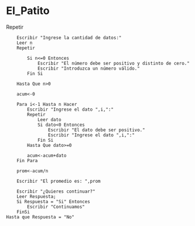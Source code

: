# El_Patito

Repetir
		
		Escribir "Ingrese la cantidad de datos:"
		Leer n
		Repetir
			
			Si n<=0 Entonces
				Escribir "El número debe ser positivo y distinto de cero."
				Escribir "Introduzca un número válido."
			Fin Si
			
		Hasta Que n>0
		
		acum<-0
		
		Para i<-1 Hasta n Hacer
			Escribir "Ingrese el dato ",i,":"
			Repetir
				Leer dato
				Si dato<0 Entonces
					Escribir "El dato debe ser positivo."
					Escribir "Ingrese el dato ",i,":"
				Fin Si
			Hasta Que dato>=0
			
			acum<-acum+dato
		Fin Para
		
		prom<-acum/n
		
		Escribir "El promedio es: ",prom
		
		Escribir "¿Quieres continuar?"
		Leer Respuesta;
		Si Respuesta = "Si" Entonces
			Escribir "Continuamos"
		FinSi
	Hasta que Respuesta = "No"
